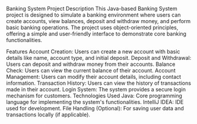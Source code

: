 Banking System Project
Description
This Java-based Banking System project is designed to simulate a banking environment where users can create accounts, view balances, deposit and withdraw money, and perform basic banking operations. The project uses object-oriented principles, offering a simple and user-friendly interface to demonstrate core banking functionalities.

Features
Account Creation: Users can create a new account with basic details like name, account type, and initial deposit.
Deposit and Withdrawal: Users can deposit and withdraw money from their accounts.
Balance Check: Users can view the current balance of their account.
Account Management: Users can modify their account details, including contact information.
Transaction History: Users can view the history of transactions made in their account.
Login System: The system provides a secure login mechanism for customers.
Technologies Used
Java: Core programming language for implementing the system's functionalities.
IntelliJ IDEA: IDE used for development.
File Handling (Optional): For saving user data and transactions locally (if applicable).
